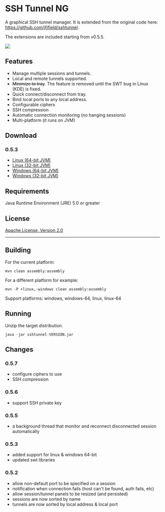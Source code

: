 # SSH Tunnel NG

A graphical SSH tunnel manager. It is extended from the original code here: https://github.com/jfifield/sshtunnel.

The extensions are included starting from v0.5.5.

![](img/sshtunnel.jpg)

## Features

* Manage multiple sessions and tunnels.
* Local and remote tunnels supported.
* ~~Minimize to tray~~. The feature is removed until the SWT bug in Linux (KDE) is fixed.
* Quick connect/disconnect from tray.
* Bind local ports to any local address.
* Configurable ciphers
* SSH compression
* Automatic connection monitoring (no hanging sessions)
* Multi-platform (it runs on JVM)


## Download

### 0.5.3

* [Linux (64-bit JVM)](https://github.com/jfifield/sshtunnel/releases/download/0.5.3/sshtunnel-0.5.3-dist-linux-64.zip)
* [Linux (32-bit JVM)](https://github.com/jfifield/sshtunnel/releases/download/0.5.3/sshtunnel-0.5.3-dist-linux.zip)
* [Windows (64-bit JVM)](https://github.com/jfifield/sshtunnel/releases/download/0.5.3/sshtunnel-0.5.3-dist-windows-64.zip)
* [Windows (32-bit JVM)](https://github.com/jfifield/sshtunnel/releases/download/0.5.3/sshtunnel-0.5.3-dist-windows.zip)

## Requirements

Java Runtime Environment (JRE) 5.0 or greater

## License

[Apache License, Version 2.0](http://www.apache.org/licenses/LICENSE-2.0)

--------------------------------------------------------------------------------

## Building

  For the current platform:

  `mvn clean assembly:assembly`

  For a different platform for example:

  `mvn -P +linux,-windows clean assembly:assembly`

  Support platforms: windows, windows-64, linux, linux-64

## Running

  Unzip the target distribution.

  `java -jar sshtunnel-VERSION.jar`


## Changes

### 0.5.7
* configure ciphers to use
* SSH compression

### 0.5.6
* support SSH private key

### 0.5.5
* a background thread that monitor and reconnect disconnected session automatically
 
### 0.5.3
* added support for linux & windows 64-bit
* updated swt libraries

### 0.5.2
* allow non-default port to be specified on a session
* notification when connection fails (host can't be found, auth fails, etc)
* allow session/tunnel panels to be resized (and persisted)
* sessions are now sorted by name
* tunnels are now sorted by local address & local port

